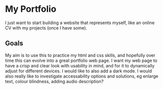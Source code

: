 # My Portfolio
I just want to start building a website that represents myself, like an online CV with my projects (once I have some).

## Goals
My aim is to use this to practice my html and css skills, and hopefully over time this can evolve into a great portfolio web page.
I want my web page to have a crisp and clear look with usability in mind, and for it to dynamically adjust for different devices.
I would like to also add a dark mode.
I would also really like to investigate accessability options and solutions, eg enlarge text, colour blindness, adding audio description?
